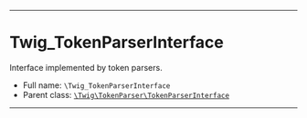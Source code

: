 ***

# Twig_TokenParserInterface

Interface implemented by token parsers.

* Full name: `\Twig_TokenParserInterface`
* Parent class: [`\Twig\TokenParser\TokenParserInterface`](./Twig/TokenParser/TokenParserInterface.md)

***

